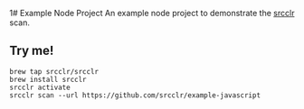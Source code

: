 1# Example Node Project
An example node project to demonstrate the [srcclr](https://www.srcclr.com) scan.

## Try me!

```
brew tap srcclr/srcclr
brew install srcclr
srcclr activate
srcclr scan --url https://github.com/srcclr/example-javascript
```
